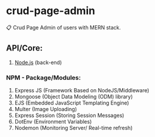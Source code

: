 # crud-page-admin
📋 Crud Page Admin of users with MERN stack.

## API/Core:

1. <a href="https://nodejs.org/en/">Node.js</a> (back-end)

### NPM - Package/Modules:

1. Express JS (Framework Based on NodeJS/Middleware)
2. Mongoose (Object Data Modeling (ODM) library)
3. EJS (Embedded JavaScript Templating Engine)
4. Multer (Image Uploading)
5. Express Session (Storing Session Messages)
6. DotEnv (Environment Variables)
7. Nodemon (Monitoring Server/ Real-time refresh)
